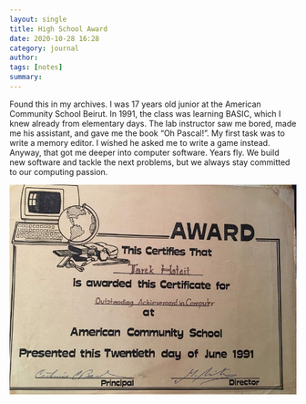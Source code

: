 ```yaml
---
layout: single
title: High School Award
date: 2020-10-28 16:28
category: journal 
author: 
tags: [notes]
summary: 
---
```


Found this in my archives. I was 17 years old junior at the American Community School Beirut. In 1991, the class was learning BASIC, which I knew already from elementary days. The lab instructor saw me bored, made me his assistant, and gave me the book “Oh Pascal!”. My first task was to write a memory editor. I wished he asked me to write a game instead. Anyway, that got me deeper into computer software. Years fly. We build new software and tackle the next problems, but we always stay committed to our computing passion.

![High School Computer Achievement Award](/assets/images/personal/acs-certificate.jpg)
